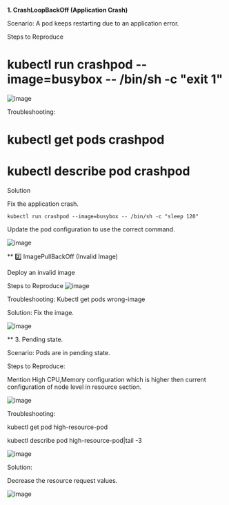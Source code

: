 **1. CrashLoopBackOff (Application Crash)**

Scenario: A pod keeps restarting due to an application error.

Steps to Reproduce

# kubectl run crashpod --image=busybox -- /bin/sh -c "exit 1"

![image](https://github.com/user-attachments/assets/b307bfd9-fce0-4ba5-b6df-7f881d895367)

Troubleshooting:
# kubectl get pods crashpod
# kubectl describe pod crashpod

Solution

Fix the application crash.

``` kubectl run crashpod --image=busybox -- /bin/sh -c "sleep 120" ```

Update the pod configuration to use the correct command.

![image](https://github.com/user-attachments/assets/d6bc52a9-51e4-46ae-bc20-f7e4da48ca58)


** 2️⃣ ImagePullBackOff (Invalid Image)

Deploy an invalid image





Steps to Reproduce
![image](https://github.com/user-attachments/assets/df013d1c-38f7-4a2f-91c6-d5e4e9585576)


Troubleshooting:
Kubectl get pods wrong-image

Solution:
Fix the image.


![image](https://github.com/user-attachments/assets/85f3a8ae-a3a6-4a19-9345-6f05eca80656)


** 3. Pending state.

Scenario: Pods are in pending state.

Steps to Reproduce:

Mention High CPU,Memory configuration which is higher then current configuration of node level in resource section.

![image](https://github.com/user-attachments/assets/bd8a0bac-2d46-4c01-ba93-d8056b4960c8)

Troubleshooting:

kubectl get pod high-resource-pod

kubectl describe pod high-resource-pod|tail -3

![image](https://github.com/user-attachments/assets/baf2d788-b637-4edb-9534-fd59a7e815f5)


Solution:

Decrease the resource request values.

![image](https://github.com/user-attachments/assets/27ddb9dc-d81b-4140-9223-017af22df2b4)







